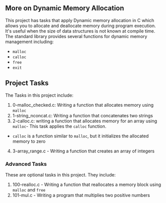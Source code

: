 ## More on Dynamic Memory Allocation
This project has tasks that apply Dynamic memory allocation in C which allows you to allocate and deallocate memory during program execution. 
It's useful when the size of data structures is not known at compile time.
The standard library provides several functions for dynamic memory management including:
* `malloc`
* `calloc`
* `free`
* `exit`

## Project Tasks 
The Tasks in this project include:

1. 0-malloc_checked.c: Writing a function that allocates memory using `malloc`
2. 1-string_nconcat.c: Writing a function that concatenates two strings
3. 2-calloc.c: writing a function that allocates memory for an array using `malloc`- This task applies the `calloc` function. 
* `calloc` is a function similar to `malloc`, but it initializes the allocated memory to zero
4. 3-array_range.c - Writing a function that creates an array of integers

### Advanced Tasks
These are optional tasks in this project. They include:

1. 100-realloc.c - Writing a function that reallocates a memory block using `malloc` and `free`
2. 101-mul.c - Writing a program that multiplies two positive numbers
